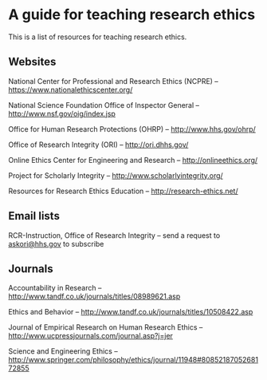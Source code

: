 # A guide for teaching research ethics

This is a list of resources for teaching research ethics.

## Websites
National Center for Professional and Research Ethics (NCPRE) – https://www.nationalethicscenter.org/

National Science Foundation Office of Inspector General – http://www.nsf.gov/oig/index.jsp

Office for Human Research Protections (OHRP) – http://www.hhs.gov/ohrp/

Office of Research Integrity (ORI) – http://ori.dhhs.gov/

Online Ethics Center for Engineering and Research – http://onlineethics.org/

Project for Scholarly Integrity – http://www.scholarlyintegrity.org/

Resources for Research Ethics Education – http://research-ethics.net/

## Email lists

RCR-Instruction, Office of Research Integrity – send a request to askori@hhs.gov to subscribe

## Journals 

Accountability in Research – http://www.tandf.co.uk/journals/titles/08989621.asp 

Ethics and Behavior – http://www.tandf.co.uk/journals/titles/10508422.asp

Journal of Empirical Research on Human Research Ethics – http://www.ucpressjournals.com/journal.asp?j=jer

Science and Engineering Ethics – http://www.springer.com/philosophy/ethics/journal/11948#8085218705268172855





